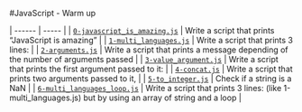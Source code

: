 #JavaScript - Warm up

| ------ | ----- |
| [`0-javascript_is_amazing.js`](0-javascript_is_amazing.js) | Write a script that prints “JavaScript is amazing” |
| [`1-multi_languages.js`](1-multi_languages.js) | Write a script that prints 3 lines: |
| [`2-arguments.js`](2-arguments.js) | Write a script that prints a message depending of the number of arguments passed |
| [`3-value_argument.js`](3-value_argument.js) | Write a script that prints the first argument passed to it: |
| [`4-concat.js`](4-concat.js) | Write a script that prints two arguments passed to it, |
| [`5-to_integer.js`](5-to_integer.js) | Check if a string is a NaN |
| [`6-multi_languages_loop.js`](6-multi_languages_loop.js) | Write a script that prints 3 lines: (like 1-multi_languages.js) but by using an array of string and a loop |

